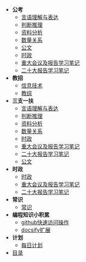 - **公考**
  - [言语理解与表达](/公考/行测/言语理解与表达)
  - [判断推理](/公考/行测/判断推理)
  - [资料分析](/公考/行测/资料分析)
  - [数量关系](/公考/行测/数量关系)
  - [公文](/公考/申论公文)
  - [时政](/时政/时政)
  - [重大会议及报告学习笔记](/时政/重大会议及报告学习笔记)
  - [二十大报告学习笔记](/时政/二十大报告学习笔记) 
- **教招**
  - [信息技术](/教招/信息技术)
  - [教综](/教招/教综)
- **三支一扶**
  - [言语理解与表达](/公考/行测/言语理解与表达)
  - [判断推理](/公考/行测/判断推理)
  - [资料分析](/公考/行测/资料分析)
  - [数量关系](/公考/行测/数量关系)
  - [时政](/时政/时政)
  - [重大会议及报告学习笔记](/时政/重大会议及报告学习笔记)
  - [二十大报告学习笔记](/时政/二十大报告学习笔记) 
  - [公文](/公考/申论公文) 
- **时政**
  - [时政](/时政/时政)
  - [重大会议及报告学习笔记](/时政/重大会议及报告学习笔记)
  - [二十大报告学习笔记](/时政/二十大报告学习笔记)  
- **常识**
  - [常识](/常识/常识)
- **编程知识小积累**
  - [github快速访问操作](/编程知识小积累/github快速访问操作)
  - [docsify扩展](/docsify扩展/docsify扩展) 
- **计划**
  - [每日计划](/计划/每日计划)
- [目录](/README)
